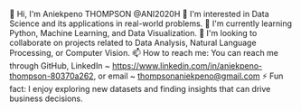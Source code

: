 👋 Hi, I'm Aniekpeno THOMPSON @ANI2020H
👀 I'm interested in Data Science and its applications in real-world problems.
🌱 I'm currently learning Python, Machine Learning, and Data Visualization.
💞️ I'm looking to collaborate on projects related to Data Analysis, Natural Language Processing, or Computer Vision.
📫 How to reach me: You can reach me through GitHub, LinkedIn ~ https://www.linkedin.com/in/aniekpeno-thompson-80370a262, or email ~ thompsonaniekpeno@gmail.com
⚡ Fun fact: I enjoy exploring new datasets and finding insights that can drive business decisions.
